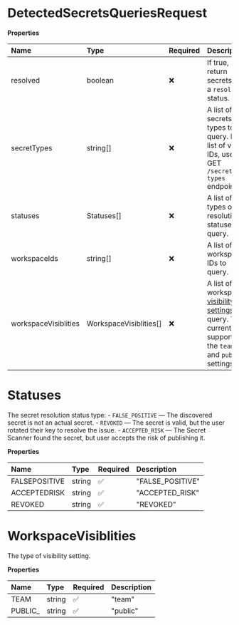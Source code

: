 # DetectedSecretsQueriesRequest

**Properties**

| Name                 | Type                   | Required | Description                                                                                                                                                                                                                                   |
| :------------------- | :--------------------- | :------- | :-------------------------------------------------------------------------------------------------------------------------------------------------------------------------------------------------------------------------------------------- |
| resolved             | boolean                | ❌       | If true, return secrets with a `resolved` status.                                                                                                                                                                                             |
| secretTypes          | string[]               | ❌       | A list of secrets types to query. For a list of valid IDs, use the GET `/secret-types` endpoint.                                                                                                                                              |
| statuses             | Statuses[]             | ❌       | A list of the types of resolution statuses to query.                                                                                                                                                                                          |
| workspaceIds         | string[]               | ❌       | A list of workspaces IDs to query.                                                                                                                                                                                                            |
| workspaceVisiblities | WorkspaceVisiblities[] | ❌       | A list of workspace [visibility settings](https://learning.postman.com/docs/collaborating-in-postman/using-workspaces/managing-workspaces/#changing-workspace-visibility) to query. This currently supports the `team` and `public` settings. |

# Statuses

The secret resolution status type: - `FALSE_POSITIVE` — The discovered secret is not an actual secret. - `REVOKED` — The secret is valid, but the user rotated their key to resolve the issue. - `ACCEPTED_RISK` — The Secret Scanner found the secret, but user accepts the risk of publishing it.

**Properties**

| Name          | Type   | Required | Description      |
| :------------ | :----- | :------- | :--------------- |
| FALSEPOSITIVE | string | ✅       | "FALSE_POSITIVE" |
| ACCEPTEDRISK  | string | ✅       | "ACCEPTED_RISK"  |
| REVOKED       | string | ✅       | "REVOKED"        |

# WorkspaceVisiblities

The type of visibility setting.

**Properties**

| Name     | Type   | Required | Description |
| :------- | :----- | :------- | :---------- |
| TEAM     | string | ✅       | "team"      |
| PUBLIC\_ | string | ✅       | "public"    |

<!-- This file was generated by liblab | https://liblab.com/ -->
